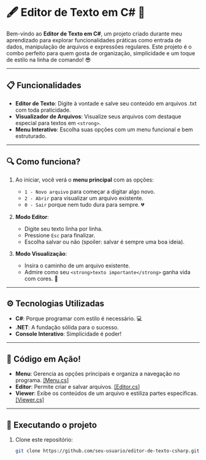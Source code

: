 # 🖋️ Editor de Texto em C# 🚀

Bem-vindo ao **Editor de Texto em C#**, um projeto criado durante meu aprendizado para explorar funcionalidades práticas como entrada de dados, manipulação de arquivos e expressões regulares. Este projeto é o combo perfeito para quem gosta de organização, simplicidade e um toque de estilo na linha de comando! 😎

---

## 📋 Funcionalidades

- **Editor de Texto**: Digite à vontade e salve seu conteúdo em arquivos .txt com toda praticidade.
- **Visualizador de Arquivos**: Visualize seus arquivos com destaque especial para textos em `<strong>`.
- **Menu Interativo**: Escolha suas opções com um menu funcional e bem estruturado.

---

## 🔍 Como funciona?

1. Ao iniciar, você verá o **menu principal** com as opções:
   - `1 - Novo arquivo` para começar a digitar algo novo.
   - `2 - Abrir` para visualizar um arquivo existente.
   - `0 - Sair` porque nem tudo dura para sempre. 💔

2. **Modo Editor**:
   - Digite seu texto linha por linha.
   - Pressione `Esc` para finalizar.
   - Escolha salvar ou não (spoiler: salvar é sempre uma boa ideia).

3. **Modo Visualização**:
   - Insira o caminho de um arquivo existente.
   - Admire como seu `<strong>texto importante</strong>` ganha vida com cores. 🌈

---

## ⚙️ Tecnologias Utilizadas

- **C#**: Porque programar com estilo é necessário. 💻
- **.NET**: A fundação sólida para o sucesso.
- **Console Interativo**: Simplicidade é poder!

---

## 🌟 Código em Ação!

- **Menu**: Gerencia as opções principais e organiza a navegação no programa. [[Menu.cs]](Menu.cs)
- **Editor**: Permite criar e salvar arquivos. [[Editor.cs]](Editor.cs)
- **Viewer**: Exibe os conteúdos de um arquivo e estiliza partes específicas. [[Viewer.cs]](Viewer.cs)

---

## 🚀 Executando o projeto

1. Clone este repositório:
   ```bash
   git clone https://github.com/seu-usuario/editor-de-texto-csharp.git
